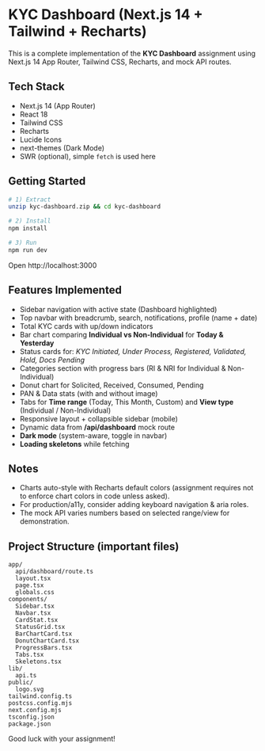 # KYC Dashboard (Next.js 14 + Tailwind + Recharts)

This is a complete implementation of the **KYC Dashboard** assignment using Next.js 14 App Router, Tailwind CSS, Recharts, and mock API routes.

## Tech Stack
- Next.js 14 (App Router)
- React 18
- Tailwind CSS
- Recharts
- Lucide Icons
- next-themes (Dark Mode)
- SWR (optional), simple `fetch` is used here

## Getting Started

```bash
# 1) Extract
unzip kyc-dashboard.zip && cd kyc-dashboard

# 2) Install
npm install

# 3) Run
npm run dev
```

Open http://localhost:3000

## Features Implemented
- Sidebar navigation with active state (Dashboard highlighted)
- Top navbar with breadcrumb, search, notifications, profile (name + date)
- Total KYC cards with up/down indicators
- Bar chart comparing **Individual vs Non-Individual** for **Today & Yesterday**
- Status cards for: *KYC Initiated, Under Process, Registered, Validated, Hold, Docs Pending*
- Categories section with progress bars (RI & NRI for Individual & Non-Individual)
- Donut chart for Solicited, Received, Consumed, Pending
- PAN & Data stats (with and without image)
- Tabs for **Time range** (Today, This Month, Custom) and **View type** (Individual / Non-Individual)
- Responsive layout + collapsible sidebar (mobile)
- Dynamic data from **/api/dashboard** mock route
- **Dark mode** (system-aware, toggle in navbar)
- **Loading skeletons** while fetching

## Notes
- Charts auto-style with Recharts default colors (assignment requires not to enforce chart colors in code unless asked).
- For production/a11y, consider adding keyboard navigation & aria roles.
- The mock API varies numbers based on selected range/view for demonstration.

## Project Structure (important files)
```
app/
  api/dashboard/route.ts
  layout.tsx
  page.tsx
  globals.css
components/
  Sidebar.tsx
  Navbar.tsx
  CardStat.tsx
  StatusGrid.tsx
  BarChartCard.tsx
  DonutChartCard.tsx
  ProgressBars.tsx
  Tabs.tsx
  Skeletons.tsx
lib/
  api.ts
public/
  logo.svg
tailwind.config.ts
postcss.config.mjs
next.config.mjs
tsconfig.json
package.json
```

Good luck with your assignment!
